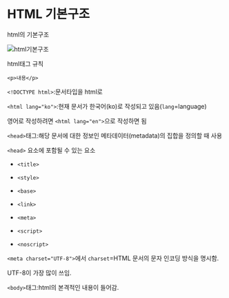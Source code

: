 HTML 기본구조
===
html의 기본구조

![html기본구조](https://mblogthumb-phinf.pstatic.net/MjAyMDA0MjFfMTU4/MDAxNTg3NDI3NzQxMzk2.U9j2oDqTsXSDDAmKEg3Lat1HWx_3d5CBbrvn-jlbMT0g.5F1itvkmoWSmdKpmkJzs78VhpxMxWifVWVXDycrMf8Qg.PNG.anne9/image.png?type=w800)

html태그 규칙

`<p>내용</p>`

`<!DOCTYPE html>`:문서타입을 html로

`<html lang="ko">`:현재 문서가 한국어(ko)로 작성되고 있음(`lang`=language)

영어로 작성하려면 `<html lang="en">`으로 작성하면 됨

`<head>`태그:해당 문서에 대한 정보인 메타데이터(metadata)의 집합을 정의할 때 사용

`<head>` 요소에 포함될 수 있는 요소

- `<title>`

- `<style>`

- `<base>`

- `<link>`

- `<meta>`

- `<script>`

- `<noscript>`

`<meta charset="UTF-8">`에서 `charset`=HTML 문서의 문자 인코딩 방식을 명시함.

UTF-8이 가장 많이 쓰임.

`<body>`태그:html의 본격적인 내용이 들어감.






